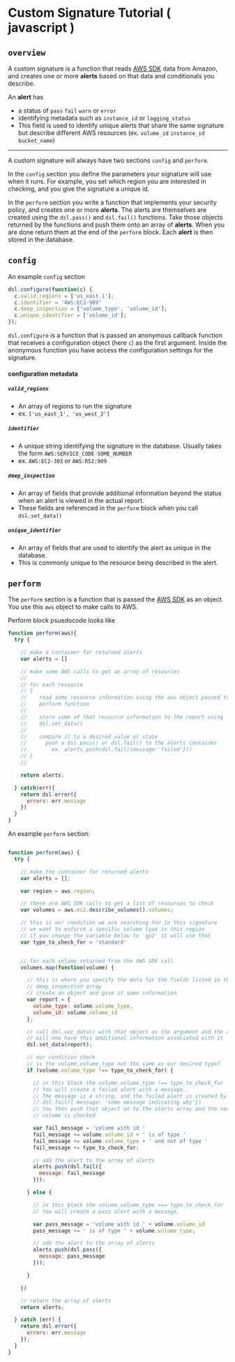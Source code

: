 # Custom Signature Tutorial ( javascript )

## `overview`
A custom signature is a function that reads [AWS SDK](http://docs.aws.amazon.com/sdkforruby/api/) data from Amazon, and creates one or more __alerts__ based on that data and conditionals you describe.  

An __alert__ has
* a status of `pass` `fail` `warn` or `error`
* identifying metadata such as `instance_id` or `logging_status`
* This field is used to identify unique alerts that share the same signature but describe different AWS resources (ex. `volume_id` `instance_id` `bucket_name`)

* * *

A custom signature will always have two sections `config` and `perform`.  

In the `config` section you define the parameters your signature will use when it runs. For example, you set which region you are interested in checking, and you give the signature a unique id.

In the `perform` section you write a function that implements your security policy, and creates one or more __alerts__.  The alerts are themselves are created using the `dsl.pass()` and `dsl.fail()` functions. Take those objects returned by the functions and push them onto an array of __alerts__. When you are done return them at the end of the `perform` block.  Each __alert__ is then stored in the database.

## `config`

An example `config` section
```javascript
dsl.configure(function(c) {
  c.valid_regions = ['us_east_1'];
  c.identifier = 'AWS:EC2-909'
  c.deep_inspection = ['volume_type', 'volume_id'];
  c.unique_identifier = ['volume_id'];
});
```
`dsl.configure` is a function that is passed an anonymous callback function that receives a configuration object (here `c`) as the first argument.  Inside the anonymous function you have access the configuration settings for the signature.


#### configuration metadata

##### `valid_regions`
* An array of regions to run the signature
* ex. `['us_east_1', 'us_west_2']`

##### `identifier`
* A unique string identifying the signature in the database. Usually takes the
form `AWS:SERVICE_CODE-SOME_NUMBER`
* ex. `AWS:EC2-303` or `AWS:R52:909`

##### `deep_inspection`
* An array of fields that provide additional information beyond the status when
an alert is viewed in the actual report.  
* These fields are referenced in the `perform` block when you call
`dsl.set_data()`

##### `unique_identifier`
* An array of fields that are used to identify the alert as unique in the
 database.
* This is commonly unique to the resource being described in the alert.

## `perform`

The `perform` section is a function that is passed the
 [AWS SDK](http://docs.aws.amazon.com/sdkforruby/api/) as an object.  You use
this `aws` object to make calls to AWS.  

Perform block psuedocode looks like
```javascript
function perform(aws){
  try {

    // make a container for returned alerts
    var alerts = []

    // make some AWS calls to get an array of resources
    //
    // for each resource
    // {
    //    read some resource information using the aws object passed to the
    //    perform function
    //
    //    store some of that resource information to the report using
    //    dsl.set_data()
    //
    //    compare it to a desired value or state
    //      push a dsl.pass() or dsl.fail() to the alerts container
    //        ex. alerts.push(dsl.fail({message:'failed'}))
    // }
    //

    return alerts;

  } catch(err){
    return dsl.error({
      errors: err.message
    })
  }
}
```



An example `perform` section:
```javascript

function perform(aws) {
  try {

    // make the container for returned alerts
    var alerts = [];

    var region = aws.region;

    // these are AWS SDK calls to get a list of resources to check
    var volumes = aws.ec2.describe_volumes().volumes;

    // this is our condition we are searching for in this signature
    // we want to enforce a specific volume type in this region
    // if you change the variable below to 'gp2' it will use that
    var type_to_check_for = 'standard'


    // for each volume returned from the AWS SDK call
    volumes.map(function(volume) {

      // this is where you specify the data for the fields listed in the
      // deep_inspection array
      // create an object and give it some information
      var report = {
        volume_type: volume.volume_type,
        volume_id: volume.volume_id
      };

      // call dsl.set_data() with that object as the argument and the alert
      // will now have this additional information associated with it
      dsl.set_data(report);

      // our condition check
      // is the volume.volume_type not the same as our desired type?
      if (volume.volume_type !== type_to_check_for) {

        // in this block the volume.volume_type !== type_to_check_for
        // You will create a failed alert with a message.
        // The message is a string, and the failed alert is created by calling
        // dsl.fail({ message: 'some message indicating why'})
        // You then push that object on to the alerts array and the next
        // volume is checked

        var fail_message = 'volume with id '
        fail_message += volume.volume_id + ' is of type '
        fail_message += volume.volume_type + ' and not of type '
        fail_message += type_to_check_for;

        // add the alert to the array of alerts
        alerts.push(dsl.fail({
          message: fail_message
        }));

      } else {

        // in this block the volume.volume_type === type_to_check_for
        // You will create a pass alert with a message.

        var pass_message = 'volume with id ' + volume.volume_id
        pass_message += ' is of type ' + volume.volume_type;

        // add the alert to the array of alerts
        alerts.push(dsl.pass({
          message: pass_message
        }));

      }

    })

    // return the array of alerts
    return alerts;

  } catch (err) {
    return dsl.error({
      errors: err.message
    });
  }
}
```